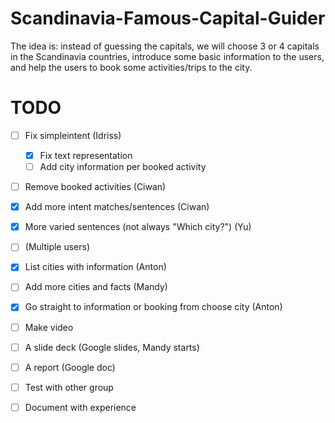 # Scandinavia-Famous-Capital-Guider
The idea is: instead of guessing the capitals, we will choose 3 or 4 capitals in the Scandinavia countries, introduce some basic information to the users, and help the users to book some activities/trips to the city.

# TODO
 - [ ] Fix simpleintent (Idriss)
    - [x] Fix text representation
    - [ ] Add city information per booked activity
    
 - [ ] Remove booked activities (Ciwan)
 - [x] Add more intent matches/sentences (Ciwan)
 - [x] More varied sentences (not always "Which city?") (Yu)
 - [ ] (Multiple users)
 - [x] List cities with information (Anton)
 - [ ] Add more cities and facts (Mandy)
 - [x] Go straight to information or booking from choose city (Anton)
 
 - [ ] Make video
 - [ ] A slide deck (Google slides, Mandy starts)
 - [ ] A report (Google doc)
 - [ ] Test with other group
 - [ ] Document with experience 
